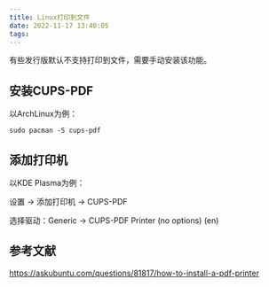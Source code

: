 ```yaml
---
title: Linux打印到文件
date: 2022-11-17 13:40:05
tags:
---
```


有些发行版默认不支持打印到文件，需要手动安装该功能。

## 安装CUPS-PDF

以ArchLinux为例：

```shell
sudo pacman -S cups-pdf
```

## 添加打印机

以KDE Plasma为例：

设置 -> 添加打印机 -> CUPS-PDF

选择驱动：Generic -> CUPS-PDF Printer (no options) (en)

## 参考文献

<https://askubuntu.com/questions/81817/how-to-install-a-pdf-printer>
